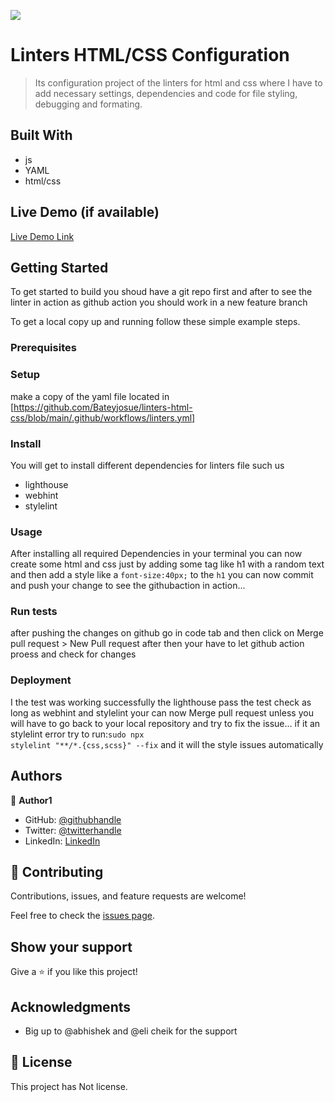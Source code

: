 ![](https://img.shields.io/badge/Microverse-blueviolet)

# Linters HTML/CSS Configuration

> Its configuration project of the linters for html and css where I have to add necessary settings, dependencies and code for file styling, debugging and formating.


## Built With

- js
- YAML
- html/css

## Live Demo (if available)

[Live Demo Link](https://livedemo.com)


## Getting Started

To get started to build you shoud have a git repo first and after to see the linter in action as github action you should work in a new feature branch


To get a local copy up and running follow these simple example steps.

### Prerequisites

### Setup
make a copy of the yaml file located in [https://github.com/Bateyjosue/linters-html-css/blob/main/.github/workflows/linters.yml]

### Install
You will get to install different dependencies for linters file
such us 
- lighthouse
- webhint
- stylelint
### Usage
After installing all required Dependencies in your terminal you can now create some html and css just by adding some tag like h1 with a random text and then add a style like a <code>font-size:40px;</code> to the <code>h1</code> you can now commit and push your change to see the githubaction in action...
### Run tests
after pushing the changes on github go in code tab and then click on Merge pull request > New Pull request after then your have to let github action proess and check for changes
### Deployment
I the test was working successfully the lighthouse pass the test check as long as webhint and stylelint your can now Merge pull request unless you will have to go back to your local repository and try to fix the issue...
if it an stylelint error try to run:<code>sudo npx stylelint "**/*.{css,scss}" --fix</code> and it will the style issues automatically

## Authors

👤 **Author1**

- GitHub: [@githubhandle](https://github.com/Bateyjosue)
- Twitter: [@twitterhandle](https://twitter.com/JosueBatey)
- LinkedIn: [LinkedIn](https://linkedin.com/in/josue-ishara)


## 🤝 Contributing

Contributions, issues, and feature requests are welcome!

Feel free to check the [issues page](../../issues/).

## Show your support

Give a ⭐️ if you like this project!

## Acknowledgments

- Big up to @abhishek and @eli cheik for the support 

## 📝 License

This project has Not license.
